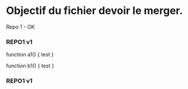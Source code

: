 # Objectif du fichier devoir le merger.

Repo 1 - OK

### REPO1 v1
function a1() {
test
}



function b1() {
test
}
### REPO1 v1

